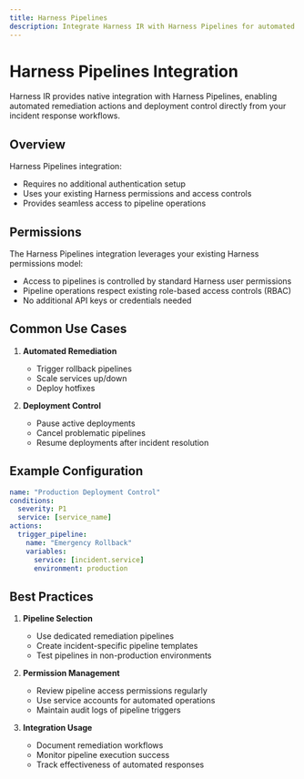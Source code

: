 ```yaml
---
title: Harness Pipelines
description: Integrate Harness IR with Harness Pipelines for automated remediation and deployment control
---
```


# Harness Pipelines Integration

Harness IR provides native integration with Harness Pipelines, enabling automated remediation actions and deployment control directly from your incident response workflows.

## Overview

Harness Pipelines integration:
- Requires no additional authentication setup
- Uses your existing Harness permissions and access controls
- Provides seamless access to pipeline operations

## Permissions

The Harness Pipelines integration leverages your existing Harness permissions model:
- Access to pipelines is controlled by standard Harness user permissions
- Pipeline operations respect existing role-based access controls (RBAC)
- No additional API keys or credentials needed

## Common Use Cases

1. **Automated Remediation**
   - Trigger rollback pipelines
   - Scale services up/down
   - Deploy hotfixes
   
2. **Deployment Control**
   - Pause active deployments
   - Cancel problematic pipelines
   - Resume deployments after incident resolution

## Example Configuration

```yaml
name: "Production Deployment Control"
conditions:
  severity: P1
  service: [service_name]
actions:
  trigger_pipeline:
    name: "Emergency Rollback"
    variables:
      service: [incident.service]
      environment: production
```

## Best Practices

1. **Pipeline Selection**
   - Use dedicated remediation pipelines
   - Create incident-specific pipeline templates
   - Test pipelines in non-production environments

2. **Permission Management**
   - Review pipeline access permissions regularly
   - Use service accounts for automated operations
   - Maintain audit logs of pipeline triggers

3. **Integration Usage**
   - Document remediation workflows
   - Monitor pipeline execution success
   - Track effectiveness of automated responses